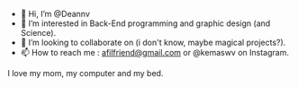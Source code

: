 - 👋 Hi, I’m @Deannv
- 👀 I’m interested in Back-End programming and graphic design (and Science).
- 💞️ I’m looking to collaborate on (i don't know, maybe magical projects?).
- 📫 How to reach me : afilfriend@gmail.com or @kemaswv on Instagram.

I love my mom, my computer and my bed.

<!---
Deannv/Deannv is a ✨ special ✨ repository because its `README.md` (this file) appears on your GitHub profile.
You can click the Preview link to take a look at your changes.
--->
